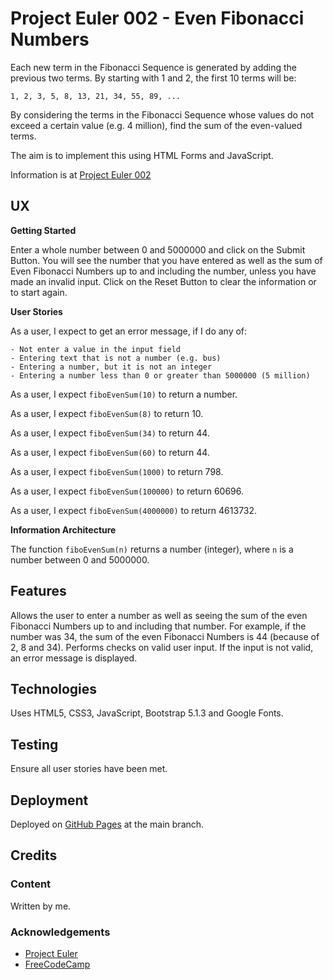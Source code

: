# Project Euler 002 - Even Fibonacci Numbers

Each new term in the Fibonacci Sequence is generated by adding the previous two terms.  By starting with 1 and 2, the first 10 terms will be:

    1, 2, 3, 5, 8, 13, 21, 34, 55, 89, ...

By considering the terms in the Fibonacci Sequence whose values do not exceed a certain value (e.g. 4 million), find the sum of the even-valued terms.

The aim is to implement this using HTML Forms and JavaScript.

Information is at [Project Euler 002](https://projecteuler.net/problem=2)

## UX

**Getting Started**

Enter a whole number between 0 and 5000000 and click on the Submit Button.  You will see the number that you have entered as well as the sum of Even Fibonacci Numbers up to and including the number, unless you have made an invalid input.  Click on the Reset Button to clear the information or to start again.

**User Stories**

As a user, I expect to get an error message, if I do any of:

    - Not enter a value in the input field
    - Entering text that is not a number (e.g. bus)
    - Entering a number, but it is not an integer
    - Entering a number less than 0 or greater than 5000000 (5 million)

As a user, I expect `fiboEvenSum(10)` to return a number.

As a user, I expect `fiboEvenSum(8)` to return 10.

As a user, I expect `fiboEvenSum(34)` to return 44.

As a user, I expect `fiboEvenSum(60)` to return 44.

As a user, I expect `fiboEvenSum(1000)` to return 798.

As a user, I expect `fiboEvenSum(100000)` to return 60696.

As a user, I expect `fiboEvenSum(4000000)` to return 4613732.

**Information Architecture**

The function `fiboEvenSum(n)` returns a number (integer), where `n` is a number between 0 and 5000000.

## Features

Allows the user to enter a number as well as seeing the sum of the even Fibonacci Numbers up to and including that number.  For example, if the number was 34, the sum of the even Fibonacci Numbers is 44 (because of 2, 8 and 34).  Performs checks on valid user input.  If the input is not valid, an error message is displayed.

## Technologies

Uses HTML5, CSS3, JavaScript, Bootstrap 5.1.3 and Google Fonts.

## Testing

Ensure all user stories have been met.

## Deployment

Deployed on [GitHub Pages](https://derektypist.github.io/project-euler-002) at the main branch.

## Credits

### Content

Written by me.

### Acknowledgements

- [Project Euler](https://projecteuler.net)
- [FreeCodeCamp](https://www.freecodecamp.org)
